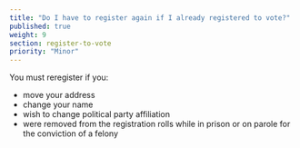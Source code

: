 ```yaml
---
title: "Do I have to register again if I already registered to vote?"
published: true
weight: 9
section: register-to-vote
priority: "Minor"
---
```

You must reregister if you:

- move your address
- change your name 
- wish to change political party affiliation 
- were removed from the registration rolls while in prison or on parole for the conviction of a felony
